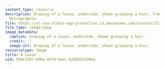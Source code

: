 ```yaml
---
content_type: resource
description: Drawing of a louse, underside, shown grasping a hair, from Robert Hooke's
  Micrographia.
file: https://ol-ocw-studio-app-production.s3.amazonaws.com/courses/21l-016-learning-from-the-past-drama-science-performance-spring-2009/594c5307bd0a0a795aec62b8563259ba_06.jpg
file_type: image/jpeg
image_metadata:
  caption: Drawing of a louse, underside, shown grasping a hair.
  credit: ''
  image-alt: Drawing of a louse, underside, shown grasping a hair.
resourcetype: Image
title: A Louse
uid: 594c5307-bd0a-0a79-5aec-62b8563259ba
---
```

